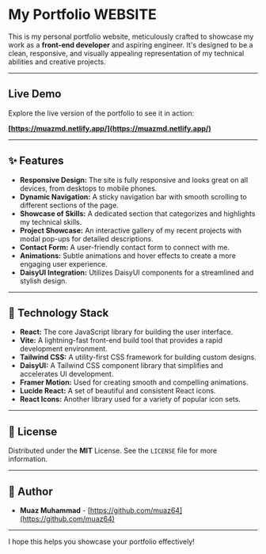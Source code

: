 # My Portfolio WEBSITE

This is my personal portfolio website, meticulously crafted to showcase my work as a **front-end developer** and aspiring engineer. It's designed to be a clean, responsive, and visually appealing representation of my technical abilities and creative projects.

-----

## Live Demo

Explore the live version of the portfolio to see it in action:

**[https://muazmd.netlify.app/](https://muazmd.netlify.app/)**

---

## ✨ Features

  * **Responsive Design:** The site is fully responsive and looks great on all devices, from desktops to mobile phones.
  * **Dynamic Navigation:** A sticky navigation bar with smooth scrolling to different sections of the page.
  * **Showcase of Skills:** A dedicated section that categorizes and highlights my technical skills.
  * **Project Showcase:** An interactive gallery of my recent projects with modal pop-ups for detailed descriptions.
  * **Contact Form:** A user-friendly contact form to connect with me.
  * **Animations:** Subtle animations and hover effects to create a more engaging user experience.
  * **DaisyUI Integration:** Utilizes DaisyUI components for a streamlined and stylish design.

-----

## 🚀 Technology Stack

  * **React:** The core JavaScript library for building the user interface.
  * **Vite:** A lightning-fast front-end build tool that provides a rapid development environment.
  * **Tailwind CSS:** A utility-first CSS framework for building custom designs.
  * **DaisyUI:** A Tailwind CSS component library that simplifies and accelerates UI development.
  * **Framer Motion:** Used for creating smooth and compelling animations.
  * **Lucide React:** A set of beautiful and consistent React icons.
  * **React Icons:** Another library used for a variety of popular icon sets.

-----

## 📄 License

Distributed under the **MIT** License. See the `LICENSE` file for more information.

-----

## 👤 Author

  * **Muaz Muhammad** - [https://github.com/muaz64](https://github.com/muaz64)

-----

I hope this helps you showcase your portfolio effectively\!